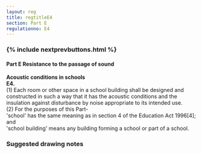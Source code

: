 ```yaml
---
layout: reg
title: regtitleE4
section: Part E
regulationno: E4
---
```


<div class="panel panel-primary">
  <div class="panel-heading">
    <h3 class="panel-title">
      {% include nextprevbuttons.html %}
        <h4>Part E Resistance to the passage of sound</h4>
    </h3>
  </div>
  <div class="panel-body">
    <p>
        <strong>Acoustic conditions in schools</strong><br>
        <strong>E4.</strong><br>
            (1) Each room or other space in a school building shall be designed and constructed in such a way that it has the acoustic conditions and the insulation against disturbance by noise appropriate to its intended use.<br>
            (2) For the purposes of this Part-<br>
            'school' has the same meaning as in section 4 of the Education Act 1996[4]; and <br>
            'school building' means any building forming a school or part of a school.
    </p>
  </div>
</div>



### Suggested drawing notes